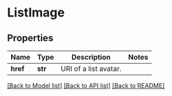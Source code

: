 # ListImage

## Properties
Name | Type | Description | Notes
------------ | ------------- | ------------- | -------------
**href** | **str** | URI of a list avatar. | 

[[Back to Model list]](../README.md#documentation-for-models) [[Back to API list]](../README.md#documentation-for-api-endpoints) [[Back to README]](../README.md)



